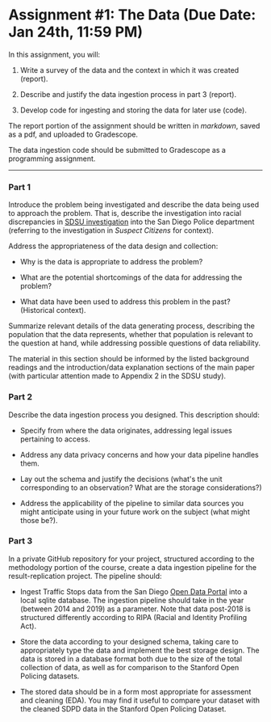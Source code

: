 Assignment #1: The Data (Due Date: Jan 24th, 11:59 PM)
=======================

In this assignment, you will:

1.  Write a survey of the data and the context in which it was created
    (report).
    
2.  Describe and justify the data ingestion process in part 3
    (report).
    
3.  Develop code for ingesting and storing the data for later use
    (code).
    
The report portion of the assignment should be written in *markdown*,
saved as a pdf, and uploaded to Gradescope.

The data ingestion code should be submitted to Gradescope as a
programming assignment.

* * * * *

### Part 1

Introduce the problem being investigated and describe the data being
used to approach the problem. That is, describe the investigation into
racial discrepancies in [SDSU
investigation](https://www.sandiego.gov/sites/default/files/sdpdvehiclestopsfinal.pdf)
into the San Diego Police department (referring to the investigation
in *Suspect Citizens* for context).

Address the appropriateness of the data design and collection:

-   Why is the data is appropriate to address the problem?

-   What are the potential shortcomings of the data for addressing the
    problem?
    
-   What data have been used to address this problem in the past?
    (Historical context).

Summarize relevant details of the data generating process, describing
the population that the data represents, whether that population is
relevant to the question at hand, while addressing possible questions
of data reliability.

The material in this section should be informed by the listed
background readings and the introduction/data explanation sections of
the main paper (with particular attention made to Appendix 2 in the
SDSU study).

### Part 2

Describe the data ingestion process you designed. This description should:

-   Specify from where the data originates, addressing legal issues
    pertaining to access.

-   Address any data privacy concerns and how your data pipeline
    handles them.

-   Lay out the schema and justify the decisions (what's the unit
    corresponding to an observation? What are the storage
    considerations?)

-   Address the applicability of the pipeline to similar data sources
    you might anticipate using in your future work on the subject
    (what might those be?).

### Part 3

In a private GitHub repository for your project, structured according
to the methodology portion of the course, create a data ingestion
pipeline for the result-replication project. The pipeline should:

-   Ingest Traffic Stops data from the San Diego [Open Data
    Portal](https://data.sandiego.gov/datasets/?department=police)
    into a local sqlite database. The ingestion pipeline should take
    in the year (between 2014 and 2019) as a parameter. Note that data
    post-2018 is structured differently according to RIPA (Racial and
    Identity Profiling Act).

-   Store the data according to your designed schema, taking care to
    appropriately type the data and implement the best storage
    design. The data is stored in a database format both due to the
    size of the total collection of data, as well as for comparison to
    the Stanford Open Policing datasets.

-   The stored data should be in a form most appropriate for
    assessment and cleaning (EDA). You may find it useful to compare
    your dataset with the cleaned SDPD data in the Stanford Open
    Policing Dataset.
    

